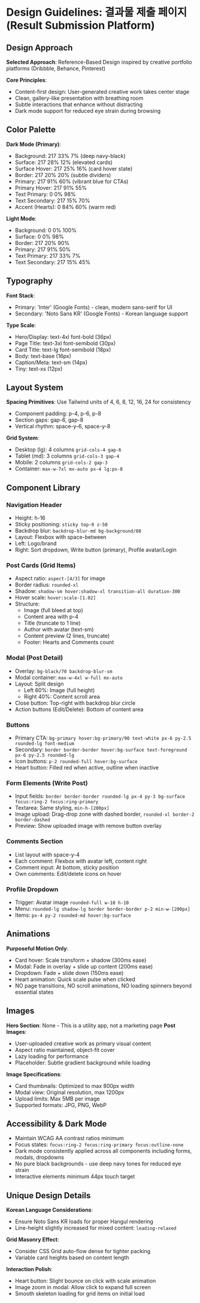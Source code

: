 # Design Guidelines: 결과물 제출 페이지 (Result Submission Platform)

## Design Approach

**Selected Approach**: Reference-Based Design inspired by creative portfolio platforms (Dribbble, Behance, Pinterest)

**Core Principles**:
- Content-first design: User-generated creative work takes center stage
- Clean, gallery-like presentation with breathing room
- Subtle interactions that enhance without distracting
- Dark mode support for reduced eye strain during browsing

## Color Palette

**Dark Mode (Primary)**:
- Background: 217 33% 7% (deep navy-black)
- Surface: 217 28% 12% (elevated cards)
- Surface Hover: 217 25% 16% (card hover state)
- Border: 217 20% 20% (subtle dividers)
- Primary: 217 91% 60% (vibrant blue for CTAs)
- Primary Hover: 217 91% 55%
- Text Primary: 0 0% 98%
- Text Secondary: 217 15% 70%
- Accent (Hearts): 0 84% 60% (warm red)

**Light Mode**:
- Background: 0 0% 100%
- Surface: 0 0% 98%
- Border: 217 20% 90%
- Primary: 217 91% 50%
- Text Primary: 217 33% 7%
- Text Secondary: 217 15% 45%

## Typography

**Font Stack**:
- Primary: 'Inter' (Google Fonts) - clean, modern sans-serif for UI
- Secondary: 'Noto Sans KR' (Google Fonts) - Korean language support

**Type Scale**:
- Hero/Display: text-4xl font-bold (36px)
- Page Title: text-3xl font-semibold (30px)
- Card Title: text-lg font-semibold (18px)
- Body: text-base (16px)
- Caption/Meta: text-sm (14px)
- Tiny: text-xs (12px)

## Layout System

**Spacing Primitives**: Use Tailwind units of 4, 6, 8, 12, 16, 24 for consistency
- Component padding: p-4, p-6, p-8
- Section gaps: gap-6, gap-8
- Vertical rhythm: space-y-6, space-y-8

**Grid System**:
- Desktop (lg): 4 columns `grid-cols-4 gap-6`
- Tablet (md): 3 columns `grid-cols-3 gap-4`
- Mobile: 2 columns `grid-cols-2 gap-3`
- Container: `max-w-7xl mx-auto px-4 lg:px-8`

## Component Library

### Navigation Header
- Height: h-16
- Sticky positioning: `sticky top-0 z-50`
- Backdrop blur: `backdrop-blur-md bg-background/80`
- Layout: Flexbox with space-between
- Left: Logo/brand
- Right: Sort dropdown, Write button (primary), Profile avatar/Login

### Post Cards (Grid Items)
- Aspect ratio: `aspect-[4/3]` for image
- Border radius: `rounded-xl`
- Shadow: `shadow-sm hover:shadow-xl transition-all duration-300`
- Hover scale: `hover:scale-[1.02]`
- Structure:
  - Image (full bleed at top)
  - Content area with p-4
  - Title (truncate to 1 line)
  - Author with avatar (text-sm)
  - Content preview (2 lines, truncate)
  - Footer: Hearts and Comments count

### Modal (Post Detail)
- Overlay: `bg-black/70 backdrop-blur-sm`
- Modal container: `max-w-4xl w-full mx-auto`
- Layout: Split design
  - Left 60%: Image (full height)
  - Right 40%: Content scroll area
- Close button: Top-right with backdrop blur circle
- Action buttons (Edit/Delete): Bottom of content area

### Buttons
- Primary CTA: `bg-primary hover:bg-primary/90 text-white px-6 py-2.5 rounded-lg font-medium`
- Secondary: `border border-border hover:bg-surface text-foreground px-6 py-2.5 rounded-lg`
- Icon buttons: `p-2 rounded-full hover:bg-surface`
- Heart button: Filled red when active, outline when inactive

### Form Elements (Write Post)
- Input fields: `border border-border rounded-lg px-4 py-3 bg-surface focus:ring-2 focus:ring-primary`
- Textarea: Same styling, `min-h-[200px]`
- Image upload: Drag-drop zone with dashed border, `rounded-xl border-2 border-dashed`
- Preview: Show uploaded image with remove button overlay

### Comments Section
- List layout with space-y-4
- Each comment: Flexbox with avatar left, content right
- Comment input: At bottom, sticky position
- Own comments: Edit/delete icons on hover

### Profile Dropdown
- Trigger: Avatar image `rounded-full w-10 h-10`
- Menu: `rounded-lg shadow-lg border border-border p-2 min-w-[200px]`
- Items: `px-4 py-2 rounded-md hover:bg-surface`

## Animations

**Purposeful Motion Only**:
- Card hover: Scale transform + shadow (300ms ease)
- Modal: Fade in overlay + slide up content (200ms ease)
- Dropdown: Fade + slide down (150ms ease)
- Heart animation: Quick scale pulse when clicked
- NO page transitions, NO scroll animations, NO loading spinners beyond essential states

## Images

**Hero Section**: None - This is a utility app, not a marketing page
**Post Images**: 
- User-uploaded creative work as primary visual content
- Aspect ratio maintained, object-fit cover
- Lazy loading for performance
- Placeholder: Subtle gradient background while loading

**Image Specifications**:
- Card thumbnails: Optimized to max 800px width
- Modal view: Original resolution, max 1200px
- Upload limits: Max 5MB per image
- Supported formats: JPG, PNG, WebP

## Accessibility & Dark Mode

- Maintain WCAG AA contrast ratios minimum
- Focus states: `focus:ring-2 focus:ring-primary focus:outline-none`
- Dark mode consistently applied across all components including forms, modals, dropdowns
- No pure black backgrounds - use deep navy tones for reduced eye strain
- Interactive elements minimum 44px touch target

## Unique Design Details

**Korean Language Considerations**:
- Ensure Noto Sans KR loads for proper Hangul rendering
- Line-height slightly increased for mixed content: `leading-relaxed`

**Grid Masonry Effect**:
- Consider CSS Grid auto-flow dense for tighter packing
- Variable card heights based on content length

**Interaction Polish**:
- Heart button: Slight bounce on click with scale animation
- Image zoom in modal: Allow click to expand full screen
- Smooth skeleton loading for grid items on initial load